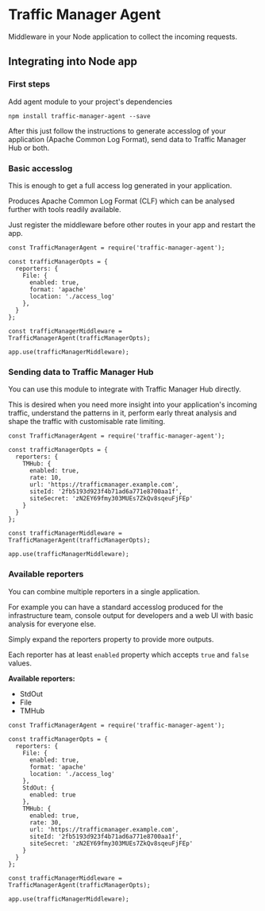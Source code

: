 # Traffic Manager Agent

Middleware in your Node application to collect the incoming requests.

## Integrating into Node app

### First steps

Add agent module to your project's dependencies

```
npm install traffic-manager-agent --save
```

After this just follow the instructions to generate accesslog of your application
(Apache Common Log Format), send data to Traffic Manager Hub or both.


### Basic accesslog

This is enough to get a full access log generated in your application.

Produces Apache Common Log Format (CLF) which can be analysed further with
tools readily available.


Just register the middleware before other routes in your app and restart the app.

```
const TrafficManagerAgent = require('traffic-manager-agent');

const trafficManagerOpts = {
  reporters: {
    File: {
      enabled: true,
      format: 'apache'
      location: './access_log'
    },
  }
};

const trafficManagerMiddleware = TrafficManagerAgent(trafficManagerOpts);

app.use(trafficManagerMiddleware);
```


### Sending data to Traffic Manager Hub

You can use this module to integrate with Traffic Manager Hub directly.

This is desired when you need more insight into your application's incoming traffic,
understand the patterns in it, perform early threat analysis and shape the traffic
with customisable rate limiting.

```
const TrafficManagerAgent = require('traffic-manager-agent');

const trafficManagerOpts = {
  reporters: {
    TMHub: {
      enabled: true,
      rate: 10,
      url: 'https://trafficmanager.example.com',
      siteId: '2fb5193d923f4b71ad6a771e8700aa1f',
      siteSecret: 'zN2EY69fmy303MUEs7ZkQv8sqeuFjFEp'
    }
  }
};

const trafficManagerMiddleware = TrafficManagerAgent(trafficManagerOpts);

app.use(trafficManagerMiddleware);
```

### Available reporters

You can combine multiple reporters in a single application.

For example you can have a standard accesslog produced for the infrastructure team,
console output for developers and a web UI with basic analysis for everyone else.

Simply expand the reporters property to provide more outputs.

Each reporter has at least `enabled` property which accepts `true` and `false` values.

**Available reporters:**

- StdOut
- File
- TMHub


```
const TrafficManagerAgent = require('traffic-manager-agent');

const trafficManagerOpts = {
  reporters: {
    File: {
      enabled: true,
      format: 'apache'
      location: './access_log'
    },
    StdOut: {
      enabled: true
    },
    TMHub: {
      enabled: true,
      rate: 30,
      url: 'https://trafficmanager.example.com',
      siteId: '2fb5193d923f4b71ad6a771e8700aa1f',
      siteSecret: 'zN2EY69fmy303MUEs7ZkQv8sqeuFjFEp'
    }
  }
};

const trafficManagerMiddleware = TrafficManagerAgent(trafficManagerOpts);

app.use(trafficManagerMiddleware);
```
